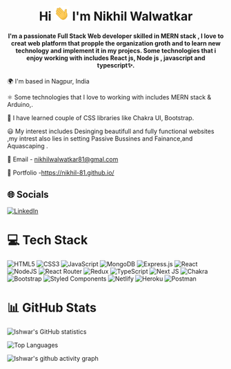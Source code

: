<h1 align="center">Hi <img src="https://raw.githubusercontent.com/ABSphreak/ABSphreak/master/gifs/Hi.gif" width="35"> I'm Nikhil Walwatkar</h1>
<h4 align="center">I'm a passionate Full Stack Web developer skilled in MERN stack , I love to creat web platform that propple the organization groth and to learn new technology and implement it in my projecs. Some technologies that i enjoy working with includes React js, Node js , javascript and typescript✨.</h4>

🌍 I'm based in Nagpur, India

⚛️ Some technologies that I love to working with includes MERN stack & Arduino,.

🚀 I have learned couple of CSS libraries like Chakra UI, Bootstrap.

😃 My interest includes Desinging beautifull and fully functional websites ,my intrest also lies in setting Passive Bussines and Fainance,and Aquascaping .

📧 Email - nikhilwalwatkar81@gmal.com

💼 Portfolio -https://nikhil-81.github.io/

## 🌐 Socials
[![LinkedIn](https://img.shields.io/badge/LinkedIn-%230077B5.svg?logo=linkedin&logoColor=white)](https://www.linkedin.com/in/nikhil-walwatkar-898684183/) 

# 💻 Tech Stack
![HTML5](https://img.shields.io/badge/html5-%23E34F26.svg?style=for-the-badge&logo=html5&logoColor=white) 
![CSS3](https://img.shields.io/badge/css3-%231572B6.svg?style=for-the-badge&logo=css3&logoColor=white) 
![JavaScript](https://img.shields.io/badge/javascript-%23323330.svg?style=for-the-badge&logo=javascript&logoColor=%23F7DF1E) 
![MongoDB](https://img.shields.io/badge/MongoDB-%234ea94b.svg?style=for-the-badge&logo=mongodb&logoColor=white) 
![Express.js](https://img.shields.io/badge/express.js-%23404d59.svg?style=for-the-badge&logo=express&logoColor=%2361DAFB) 
![React](https://img.shields.io/badge/react-%2320232a.svg?style=for-the-badge&logo=react&logoColor=%2361DAFB) 
![NodeJS](https://img.shields.io/badge/node.js-6DA55F?style=for-the-badge&logo=node.js&logoColor=white) 
![React Router](https://img.shields.io/badge/React_Router-CA4245?style=for-the-badge&logo=react-router&logoColor=white) 
![Redux](https://img.shields.io/badge/redux-%23593d88.svg?style=for-the-badge&logo=redux&logoColor=white) 
![TypeScript](https://img.shields.io/badge/typescript-%23007ACC.svg?style=for-the-badge&logo=typescript&logoColor=white) 
![Next JS](https://img.shields.io/badge/Next-black?style=for-the-badge&logo=next.js&logoColor=white) 
![Chakra](https://img.shields.io/badge/chakra-%234ED1C5.svg?style=for-the-badge&logo=chakraui&logoColor=white) 
![Bootstrap](https://img.shields.io/badge/bootstrap-%23563D7C.svg?style=for-the-badge&logo=bootstrap&logoColor=white) 
![Styled Components](https://img.shields.io/badge/styled--components-DB7093?style=for-the-badge&logo=styled-components&logoColor=white) 
![Netlify](https://img.shields.io/badge/netlify-%23000000.svg?style=for-the-badge&logo=netlify&logoColor=#00C7B7) 
![Heroku](https://img.shields.io/badge/heroku-%23430098.svg?style=for-the-badge&logo=heroku&logoColor=white) 
![Postman](https://img.shields.io/badge/Postman-FF6C37?style=for-the-badge&logo=postman&logoColor=white)

# 📊 GitHub Stats
![Ishwar's GitHub statistics](https://github-readme-stats.vercel.app/api?username=Nikhil-81&show_icons=true&theme=chartreuse-dark)


![Top Languages](https://github-readme-stats.vercel.app/api/top-langs/?username=Nikhil-81&theme=chartreuse-dark)


![Ishwar's github activity graph](https://activity-graph.herokuapp.com/graph?username=Nikhil-81&theme=dracula)

<!--
**Nikhil-81/Nikhil-81** is a ✨ _special_ ✨ repository because its `README.md` (this file) appears on your GitHub profile.

Here are some ideas to get you started:

- 🔭 I’m currently working on ...
- 🌱 I’m currently learning ...
- 👯 I’m looking to collaborate on ...
- 🤔 I’m looking for help with ...
- 💬 Ask me about ...
- 📫 How to reach me: ...
- 😄 Pronouns: ...
- ⚡ Fun fact: ...
-->
